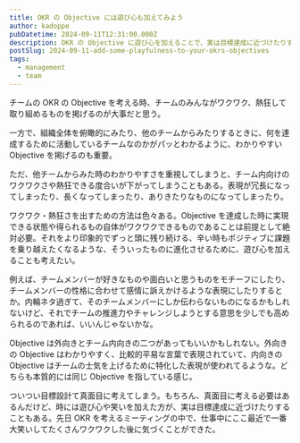 ```yaml
---
title: OKR の Objective には遊び心も加えてみよう
author: kadoppe
pubDatetime: 2024-09-11T12:31:00.000Z
description: OKR の Objective に遊び心を加えることで、実は目標達成に近づけたりすることもあるのでは？という話。
postSlug: 2024-09-11-add-some-playfulness-to-your-okrs-objectives
tags:
  - management
  - team
---
```


チームの OKR の Objective を考える時、チームのみんながワクワク、熱狂して取り組めるものを掲げるのが大事だと思う。

一方で、組織全体を俯瞰的にみたり、他のチームからみたりするときに、何を達成するために活動しているチームなのかがパッとわかるように、わかりやすい Objective を掲げるのも重要。

ただ、他チームからみた時のわかりやすさを重視してしまうと、チーム内向けのワクワクさや熱狂できる度合いが下がってしまうこともある。表現が冗長になってしまったり、長くなってしまったり、ありきたりなものになってしまったり。

ワクワク・熱狂さを出すための方法は色々ある。Objective を達成した時に実現できる状態や得られるもの自体がワクワクできるものであることは前提として絶対必要。それをより印象的でずっと頭に残り続ける、辛い時もポジティブに課題を乗り越えたくなるような、そういったものに進化させるために、遊び心を加えることも考えたい。

例えば、チームメンバーが好きなものや面白いと思うものをモチーフにしたり、チームメンバーの性格に合わせて感情に訴えかけるような表現にしたりするとか。内輪ネタ過ぎて、そのチームメンバーにしか伝わらないものになるかもしれないけど、それでチームの推進力やチャレンジしようとする意思を少しでも高められるのであれば、いいんじゃないかな。

Objective は外向きとチーム内向きの二つがあってもいいかもしれない。外向きの Objective はわかりやすく、比較的平易な言葉で表現されていて、内向きの Objective はチームの士気を上げるために特化した表現が使われてるような。どちらも本質的には同じ Objective を指している感じ。

ついつい目標設計て真面目に考えてしまう。もちろん、真面目に考える必要はあるんだけど、時には遊び心や笑いを加えた方が、実は目標達成に近づけたりすることもある。先日 OKR を考えるミーティングの中で、仕事中にここ最近で一番大笑いしてたくさんワクワクした後に気づくことができた。
